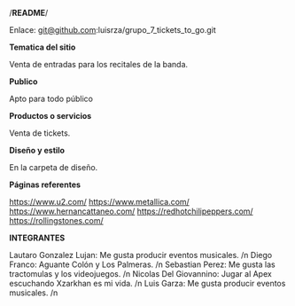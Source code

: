 /**********README**********/

Enlace: git@github.com:luisrza/grupo_7_tickets_to_go.git

**Tematica del sitio**

Venta de entradas para los recitales de la banda.

**Publico** 

Apto para todo público

**Productos o servicios**

Venta de tickets.

**Diseño y estilo**

En la carpeta de diseño.

**Páginas referentes**

https://www.u2.com/
https://www.metallica.com/
https://www.hernancattaneo.com/
https://redhotchilipeppers.com/
https://rollingstones.com/

**INTEGRANTES**

Lautaro Gonzalez Lujan: Me gusta producir eventos musicales. /n
Diego Franco: Aguante Colón y Los Palmeras. /n
Sebastian Perez: Me gusta las tractomulas y los videojuegos. /n
Nicolas Del Giovannino: Jugar al Apex escuchando Xzarkhan es mi vida. /n
Luis Garza: Me gusta producir eventos musicales. /n

